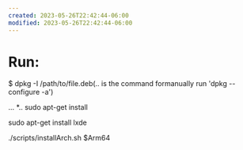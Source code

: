 ```yaml
---
created: 2023-05-26T22:42:44-06:00
modified: 2023-05-26T22:42:44-06:00
---
```


# Run:

$ dpkg -I /path/to/file.deb(.. is the command formanually run 'dpkg --configure -a')

... *.. sudo apt-get install 

sudo apt-get install lxde

./scripts/installArch.sh $Arm64
